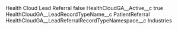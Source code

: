 <?xml version="1.0" encoding="UTF-8"?>
<CustomMetadata xmlns="http://soap.sforce.com/2006/04/metadata" xmlns:xsi="http://www.w3.org/2001/XMLSchema-instance" xmlns:xsd="http://www.w3.org/2001/XMLSchema">
    <label>Health Cloud Lead Referral</label>
    <protected>false</protected>
    <values>
        <field>HealthCloudGA__Active__c</field>
        <value xsi:type="xsd:boolean">true</value>
    </values>
    <values>
        <field>HealthCloudGA__LeadRecordTypeName__c</field>
        <value xsi:type="xsd:string">PatientReferral</value>
    </values>
    <values>
        <field>HealthCloudGA__LeadReferralRecordTypeNamespace__c</field>
        <value xsi:type="xsd:string">Industries</value>
    </values>
</CustomMetadata>
